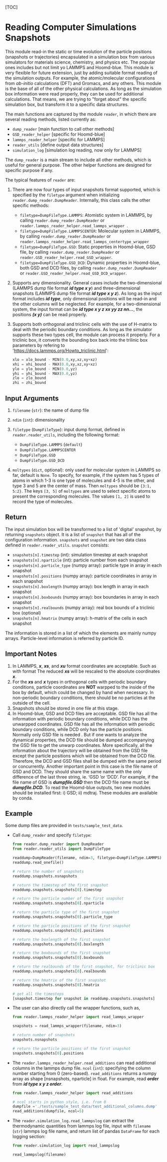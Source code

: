 [TOC]

# Reading Computer Simulations Snapshots

This module read-in the static or time evolution of the particle positions (snapshots or trajectories) encapsulated in a simulation box from various simulators for materials science, chemistry, and physics etc. The popular ones includes but not limit yo LAMMPS and Hoomd-blue. This module is very flexible for future extension, just by adding suitable format reading of the simulation outputs. For example, the atomic/molecular configurations from *ab-initio* calculations (DFT) and Gromacs, and any others. This module is the base of all of the other physical calculations. As long as the simulation box information were read properly, they can be used for additional calculations. That means, we are trying to "forget about" the specific simulation box, but transform it to a specific data structures.

The main functions are captured by the module `reader`, in which there are several reading methods, listed currently as:
- `dump_reader` [main function to call other methods]
- `GSD_reader_helper` [specific for Hoomd-blue]
- `lammps_reader_helper` [specific for LAMMPS]
- `reader_utils` [define output data structures]
- `simulation_log` [simulation log reading, now only for LAMMPS]

The `dump_reader` is a main stream to include all other methods, which is useful for general purpose. The other helper functions are designed for specific purpose if any.

The typical features of `reader` are:

1. There are now four types of input snapshots format supported, which is specified by the `filetype` argument when initializing `reader.dump_reader.DumpReader`. Internally, this class calls the other specific methods:
   - `filetype=DumpFileType.LAMMPS`: Atomistic system in LAMMPS, by calling `reader.dump_reader.DumpReader` or `reader.lammps_reader_helper.read_lammps_wrapper `.
   - `filetype=DumpFileType.LAMMPSCENTER`: Molecular system in LAMMPS, by calling `reader.dump_reader.DumpReader` or `reader.lammps_reader_helper.read_lammps_centertype_wrapper`
   - `filetype=DumpFileType.GSD`: Static properties in Hoomd-blue, GSD file, by calling `reader.dump_reader.DumpReader` or `reader.GSD_reader_helper.read_GSD_wrapper`.  
   - `filetype=DumpFileType.GSD_DCD`: Dynamic properties in Hoomd-blue, both GSD and DCD files, by calling `reader.dump_reader.DumpReader` or `reader.GSD_reader_helper.read_GSD_DCD_wrapper`.

2. Supports any dimensionality. General cases include the two-dimensional (LAMMPS dump file format ***id type x y***) and three-dimensional snapshots (LAMMPS dump file format ***id type x y z***). As long as the input format includes ***id type***, only dimensional positions will be read-in and the other columns will be neglected. For example, for a two-dimensional system, the input format can be ***id type x y z xx yy zz nn...***, the positions ***(x y)*** can be read properly.

3. Supports both orthogonal and triclinic cells with the use of H-matrix to deal with the periodic boundary conditions. As long as the simulator supports these two types cell, the module can process it properly. For a triclinic box, it converts the bounding box back into the trilinic box parameters by refering to 'https://docs.lammps.org/Howto_triclinic.html':

   ```python
   xlo = xlo_bound - MIN(0.0,xy,xz,xy+xz)
   xhi = xhi_bound - MAX(0.0,xy,xz,xy+xz)
   ylo = ylo_bound - MIN(0.0,yz)
   yhi = yhi_bound - MAX(0.0,yz)
   zlo = zlo_bound
   zhi = zhi_bound
   ```

## Input Arguments

1. `filename` (`str`): the name of dump file
2. `ndim` (`int`): dimensionality
3. `filetype` (`DumpFileType`): input dump format, defined in `reader.reader_utils`, including the following format:
   - `DumpFileType.LAMMPS` (`default`)
   - `DumpFileType.LAMMPSCENTER`
   - `DumpFileType.GSD`
   - `DumpFileType.GSD_DCD`

4. `moltypes` (`dict`, optional): only used for molecular system in LAMMPS so far, default is `None`. To specify, for example, if the system has 5 types of atoms in which 1-3 is one type of molecules and 4-5 is the other, and type 3 and 5 are the center of mass. Then `moltypes` should be `{3:1, 5:2}`. The keys `[3, 5]` of  `moltypes` are used to select specific atoms to present the corresponding molecules. The values `[1, 2]` is used to record the type of molecules.

## Return

The input simulation box will be transformed to a list of 'digital' snapshot, by returning `snapshots` object. It is a list of `snapshot` that has all of the configuration information. `snapshots` and `snapshot` are two data class defined in `reader.reader_utils`.  `snapshot` consists:

- `snapshots[n].timestep` (int): simulation timestep at each snapshot
- `snapshots[n].nparticle` (int): particle number from each snapshot
- `snapshots[n].particle_type` (numpy array): particle type in array in each snapshot
- `snapshots[n].positions` (numpy array): particle coordinates in array in each snapshot
- `snapshots[n].boxlength` (numpy array): box length in array in each snapshot
- `snapshots[n].boxbounds` (numpy array): box boundaries in array in each snapshot
- `snapshots[n].realbounds` (numpy array): real box bounds of a triclinic box (optional)
- `snapshots[n].hmatrix` (numpy array): h-matrix of the cells in each snapshot

The information is stored in a list of which the elements are mainly numpy arrays. Particle-level information is referred by particle ID.

## Important Notes

1. In LAMMPS, ***x***, ***xs***, and ***xu*** format coordinates are acceptable. Such as with format The reduced ***xs*** will be rescaled to the absolute coordinates ***x***.
2. For the ***xs*** and ***x*** types in orthogonal cells with periodic boundary conditions, particle coordinates are **NOT** warpped to the inside of the box by default, which could be changed by hand when necessary. In non-periodic boundary conditions, there should be no particles at the outside of the cell.
3. Snapshots should be stored in one file at this stage.
4. In Hoomd-blue, GSD and DCD files are acceptable. GSD file has all the information with periodic boundary conditions, while DCD has the unwarpped coordinates. GSD file has all the information with periodic boundary conditions, while DCD only has the particle positions. Normally only GSD file is needed . But if one wants to analyze the dynamical properties, the DCD file should be dumped accompanying the GSD file to get the unwarp coordinates. More specifically, all the information about the trajectory will be obtained from the GSD file except the particle positions which will be obtained from the DCD file. Therefore, the DCD and GSD files shall be dumped with the same period or concurrently. Another important point in this case is the file name of GSD and DCD. They should share the same name with the only difference of the last three string, ie. ‘GSD ’or ‘DCD’. For example, if the file name of GSD is ***dumpfile.GSD*** then the DCD file name must be ***dumpfile.DCD***. To read the Hoomd-blue outputs, two new modules should be installed first: i) GSD; ii) mdtraj. These modules are available by conda. 

## Example

Some dump files are provided in `tests/sample_test_data`.

- Call `dump_reader` and specify `filetype`:

  ```python
  from reader.dump_reader import DumpReader
  from reader.reader_utils import DumpFileType
  
  readdump=DumpReader(filename, ndim=3, filetype=DumpFileType.LAMMPS)
  readdump.read_onefile()
  
  # return the number of snapshots
  readdump.snapshots.nsnapshots
  
  # return the timestep of the first snapshot
  readdump.snapshots.snapshots[0].timestep
  
  # return the particle number of the first snapshot
  readdump.snapshots.snapshots[0].nparticle
  
  # return the particle type of the first snapshot
  readdump.snapshots.snapshots[0].particle_type
  
  # return the particle positions of the first snapshot
  readdump.snapshots.snapshots[0].positions
  
  # return the boxlength of the first snapshot
  readdump.snapshots.snapshots[0].boxlength
  
  # return the boxbounds of the first snapshot
  readdump.snapshots.snapshots[0].boxbounds
  
  # return the realbounds of the first snapshot, for triclinic box
  readdump.snapshots.snapshots[0].realbounds
  
  # return the hmatrix of the first snapshot
  readdump.snapshots.snapshots[0].hmatrix
  
  # get all the timesteps
  [snapshot.timestep for snapshot in readdump.snapshots.snapshots]
  ```

- The user can also directly call the wrapper functions, such as,

  ```python
  from reader.lammps_reader_helper import read_lammps_wrapper
  
  snapshots = read_lammps_wrapper(filename, ndim=3)
  
  # return number of snapshots
  snapshots.nsnapshots
  
  # return the particle positions of the first snapshot
  snapshots.snapshots[0].positions
  ```

- The `reader.lammps_reader_helper.read_additions` can read additional columns in the lammps dump file. `ncol` (`int`): specifying the column number starting from 0 (zero-based). `read_additions` returns a numpy array as shape [nsnapshots, nparticle] in float. For example, read ***order*** from ***id type x y z order***. 

  ```python
  from reader.lammps_reader_helper import read_additions
  
  # ncol starts in python style, i.e. from 0
  dumpfile ='./tests/sample_test_data/test_additional_columns.dump'
  read_additions(dumpfile, ncol=5)
  ```

- The `reader.simulation_log.read_lammpslog` can extract the thermodynamic quantities from lammps log file, input with `filename` (`str`) lammps log file name, and return list of pandas `DataFrame` for each logging section:

  ```python
  from reader.simulation_log import read_lammpslog
  
  read_lammpslog(filename)
  ```
